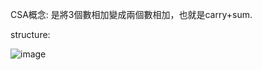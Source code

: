 CSA概念:
是將3個數相加變成兩個數相加，也就是carry+sum.

structure:

![image](https://github.com/user-attachments/assets/0aa42c3f-df1e-447f-9594-3a5618254571)


